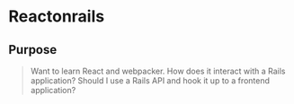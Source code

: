 # Reactonrails

## Purpose
> Want to learn React and webpacker.
> How does it interact with a Rails application?
> Should I use a Rails API and hook it up to a frontend application?
